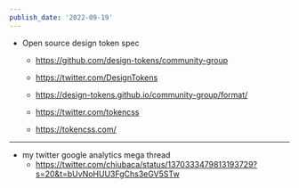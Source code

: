 ```yaml
---
publish_date: '2022-09-19'
---
```

- Open source design token spec
	- https://github.com/design-tokens/community-group
	- https://twitter.com/DesignTokens
	- https://design-tokens.github.io/community-group/format/
	
	- https://twitter.com/tokencss
	- https://tokencss.com/

---

- my twitter google analytics mega thread 
	- https://twitter.com/chiubaca/status/1370333479813193729?s=20&t=bUvNoHUU3FgChs3eGV5STw
